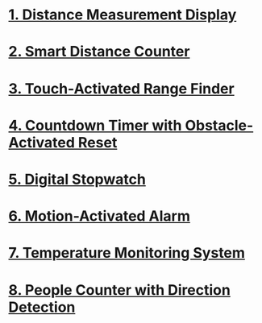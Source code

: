 # [1.	Distance Measurement Display](https://www.tinkercad.com/things/f8qENnbMFhc-smart-distance-counter)
# [2.	Smart Distance Counter](https://www.tinkercad.com/things/f8qENnbMFhc-smart-distance-counter)
# [3.	Touch-Activated Range Finder](https://www.tinkercad.com/things/aGgZEwUQGju-touch-activated-range-finder)
# [4.	Countdown Timer with Obstacle-Activated Reset](https://www.tinkercad.com/things/epsHcOYN8dR-countdown-timer-with-obstacle-activated-reset)
# [5.	Digital Stopwatch](https://www.tinkercad.com/things/dwJFqkdcr18-digital-stopwatch)
# [6.	Motion-Activated Alarm](https://www.tinkercad.com/things/9msxq2WLa8h-motion-activated-alarm)
# [7.	Temperature Monitoring System](https://www.tinkercad.com/things/2q5P53afam4-temperature-monitoring-system)
# [8.	People Counter with Direction Detection](https://www.tinkercad.com/things/l7RSeTGfOci-people-counter-with-direction-detection?sharecode=3HzKeFZVmlcOFSxlg21usxLeqhQN3xeraMJKXfTYQwU)
